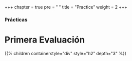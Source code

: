 +++
chapter = true
pre = "<b> </b>"
title = "Practice"
weight = 2
+++

### Prácticas

# Primera Evaluación

{{% children containerstyle="div" style="h2" depth="3" %}}